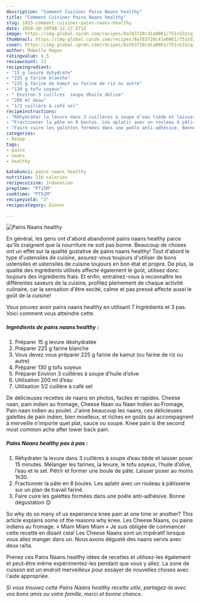 ```yaml
---
description: "Comment Cuisiner Pains Naans healthy"
title: "Comment Cuisiner Pains Naans healthy"
slug: 2425-comment-cuisiner-pains-naans-healthy
date: 2020-10-19T08:12:17.571Z
image: https://img-global.cpcdn.com/recipes/8a783728c41a0061/751x532cq70/pains-naans-healthy-photo-principale-de-la-recette.jpg
thumbnail: https://img-global.cpcdn.com/recipes/8a783728c41a0061/751x532cq70/pains-naans-healthy-photo-principale-de-la-recette.jpg
cover: https://img-global.cpcdn.com/recipes/8a783728c41a0061/751x532cq70/pains-naans-healthy-photo-principale-de-la-recette.jpg
author: Mabelle Hogan
ratingvalue: 4.5
reviewcount: 11
recipeingredient:
- "15 g levure dshydrate"
- "225 g farine blanche"
- "225 g farine de kamut ou farine de riz ou autre"
- "130 g tofu soyeux"
- " Environ 3 cuillres  soupe dhuile dolive"
- "200 ml deau"
- "1/2 cuillère à café sel"
recipeinstructions:
- "Réhydrater la levure dans 3 cuillères à soupe d’eau tiède et laisser poser 15 minutes. Mélanger les farines, la levure, le tofu soyeux, l’huile d’olive, l’eau et le sel. Pétrir et former une boule de pâte. Laisser poser au moins 1h30."
- "Fractionner la pâte en 8 boules. Les aplatir avec un rouleau à pâtisserie sur un plan de travail fariné."
- "Faire cuire les galettes formées dans une poêle anti-adhésive. Bonne dégustation 😊"
categories:
- Resep
tags:
- pains
- naans
- healthy

katakunci: pains naans healthy 
nutrition: 216 calories
recipecuisine: Indonesian
preptime: "PT15M"
cooktime: "PT52M"
recipeyield: "3"
recipecategory: Dinner

---
```



![Pains Naans healthy](https://img-global.cpcdn.com/recipes/8a783728c41a0061/751x532cq70/pains-naans-healthy-photo-principale-de-la-recette.jpg)

En général, les gens ont d'abord abandonné pains naans healthy parce qu'ils craignent que la nourriture ne soit pas bonne. Beaucoup de choses ont un effet sur la qualité gustative de pains naans healthy! Tout d'abord le type d'ustensiles de cuisine, assurez-vous toujours d'utiliser de bons ustensiles et ustensiles de cuisine toujours en bon état et propre. De plus, la qualité des ingrédients utilisés affecte également le goût, utilisez donc toujours des ingrédients frais. Et enfin, entraînez-vous à reconnaître les différentes saveurs de la cuisine, profitez pleinement de chaque activité culinaire, car la sensation d'être excité, calme et pas pressé affecte aussi le goût de la cuisine!

<!--inarticleads1-->

Vous pouvez avoir pains naans healthy en utilisant 7 Ingrédients et 3 pas. Voici comment vous atteindre cette.

##### Ingrédients de pains naans healthy :

1. Préparer 15 g levure déshydratée
1. Préparer 225 g farine blanche
1. Vous devez vous préparer 225 g farine de kamut (ou farine de riz ou autre)
1. Préparer 130 g tofu soyeux
1. Préparer  Environ 3 cuillères à soupe d’huile d’olive
1. Utilisation 200 ml d’eau
1. Utilisation 1/2 cuillère à café sel


De délicieuses recettes de naans en photos, faciles et rapides. Cheese naan, pain indien au fromage, Cheese Naan ou Naan Indien au Fromage, Pain naan indien au poulet. J&#39;aime beaucoup les naans, ces délicieuses galettes de pain indien, bien moelleux, et riches en goûts qui accompagnent à merveille n&#39;importe quel plat, sauce ou soupe. Knee pain is the second most common ache after lower back pain. 

<!--inarticleads2-->

##### Pains Naans healthy pas à pas :

1. Réhydrater la levure dans 3 cuillères à soupe d’eau tiède et laisser poser 15 minutes. Mélanger les farines, la levure, le tofu soyeux, l’huile d’olive, l’eau et le sel. Pétrir et former une boule de pâte. Laisser poser au moins 1h30.
1. Fractionner la pâte en 8 boules. Les aplatir avec un rouleau à pâtisserie sur un plan de travail fariné.
1. Faire cuire les galettes formées dans une poêle anti-adhésive. Bonne dégustation 😊


So why do so many of us experience knee pain at one time or another? This article explains some of the reasons why knee. Les Cheese Naans, ou pains indiens au fromage. « Miam Miam Miam » Je suis obligée de commencer cette recette en disant cela! Les Cheese Naans sont un impératif lorsque vous allez manger dans un. Nous avons dégusté des naans servis avec deux raïta. 

<!--inarticleads1-->

<p>
Prenez ces Pains Naans healthy idées de recettes et utilisez-les également et peut-être même expérimentez-les pendant que vous y allez. La zone de cuisson est un endroit merveilleux pour essayer de nouvelles choses avec l'aide appropriée.
</p>

<p>
<i>Si vous trouvez cette Pains Naans healthy recette utile, partagez-la avec vos bons amis ou votre famille, merci et bonne chance.</i>
</p>
